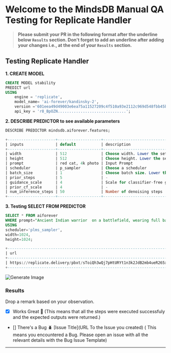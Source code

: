 # Welcome to the MindsDB Manual QA Testing for Replicate Handler

> **Please submit your PR in the following format after the underline below `Results` section. Don't forget to add an underline after adding your changes i.e., at the end of your `Results` section.**

## Testing Replicate Handler 

**1. CREATE MODEL**

```sql
CREATE MODEL stability
PREDICT url
USING
    engine = 'replicate',
    model_name= 'ai-forever/kandinsky-2',
    version ='601eea49d49003e6ea75a11527209c4f510a93e2112c969d548fbb45b9c4f19f',
    api_key = 'r8_BpOZN..............................';
```

**2. DESCRIBE PREDICTOR to see available parameters**

```sql
DESCRIBE PREDICTOR mindsdb.aiforever.features;
```

```sql
+---------------------+-------------------+--------------------------------------------------------+---------+
| inputs              | default           | description                                            | type    |
+---------------------+-------------------+--------------------------------------------------------+---------+
| width               | 512               | Choose width. Lower the setting if out of memory.      | -       |
| height              | 512               | Choose height. Lower the setting if out of memory.     | -       |
| prompt              | red cat, 4k photo | Input Prompt                                           | string  |
| scheduler           | p_sampler         | Choose a scheduler                                     | -       |
| batch_size          | 1                 | Choose batch size. Lower the setting if out of memory. | -       |
| prior_steps         | 5                 | -                                                      | string  |
| guidance_scale      | 4                 | Scale for classifier-free guidance                     | number  |
| prior_cf_scale      | 4                 | -                                                      | integer |
| num_inference_steps | 50                | Number of denoising steps                              | integer |
+---------------------+-------------------+--------------------------------------------------------+---------+
```

**3. Testing SELECT FROM PREDICTOR**

```sql
SELECT * FROM aiforever
WHERE prompt="Ancient Indian warrior  on a battlefield, wearing full battle gear and turban, facing the camera, finely detailed outfit and weapon, intricate design and details, ultra-detailed, highest detail quality, ultra-realistic, photography lighting, reflection mapping, photorealistic, cinematic, cinematic noise, movie quality rendering, octane rendering, sharp focus, 8k, depth of field, real shadow, rtx ray tracing lighting"
USING
scheduler='plms_sampler',
width=1024,
height=1024;
```

```sql
+---------------------------------------------------------------------------------------------+-------------------------------------------------------------------------------------------------------------------------------------------------------------------------------------------------------------------------------------------------------------------------------------------------------------------------------------------------------------------------------------------------------------------------------------+
| url                                                                                         | prompt                                                                                                                                                                                                                                                                                                                                                                                                                              |
+---------------------------------------------------------------------------------------------+-------------------------------------------------------------------------------------------------------------------------------------------------------------------------------------------------------------------------------------------------------------------------------------------------------------------------------------------------------------------------------------------------------------------------------------+
| https://replicate.delivery/pbxt/sToiQh3wQj7pHtURYt1n3k2JdB2mb4ueR265xP4MujhfnJGRA/out_0.png | Ancient Indian warrior  on a battlefield, wearing full battle gear and turban, facing the camera, finely detailed outfit and weapon, intricate design and details, ultra-detailed, highest detail quality, ultra-realistic, photography lighting, reflection mapping, photorealistic, cinematic, cinematic noise, movie quality rendering, octane rendering, sharp focus, 8k, depth of field, real shadow, rtx ray tracing lighting |
+---------------------------------------------------------------------------------------------+-------------------------------------------------------------------------------------------------------------------------------------------------------------------------------------------------------------------------------------------------------------------------------------------------------------------------------------------------------------------------------------------------------------------------------------+
```
![Generate Image](https://replicate.delivery/pbxt/x0S6DH0RiValG1wGWNp0Zrmuj8IeeO3OaUVNco5RMqxeATMiA/out_0.png)

### Results

Drop a remark based on your observation.
- [x] Works Great 💚 (This means that all the steps were executed successfuly and the expected outputs were returned.)
- [] There's a Bug 🪲 [Issue Title](URL To the Issue you created) ( This means you encountered a Bug. Please open an issue with all the relevant details with the Bug Issue Template)

---